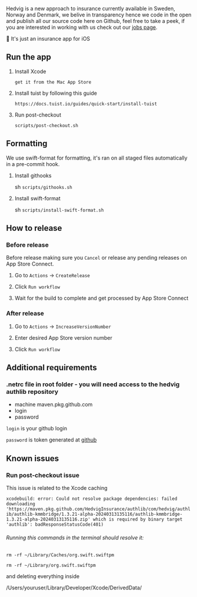 Hedvig is a new approach to insurance currently available in Sweden, Norway and Denmark, we belive in transparency hence we code in the open and publish all our source code here on Github, feel free to take a peek, if you are interested in working with us check out our [jobs page](https://www.hedvig.com/se/hedvig/karriar).


🦉 It's just an insurance app for iOS

## Run the app

1. Install Xcode

   `get it from the Mac App Store`

2. Install tuist by following this guide

   `https://docs.tuist.io/guides/quick-start/install-tuist`

3. Run post-checkout

   `scripts/post-checkout.sh`
   
## Formatting

We use swift-format for formatting, it's ran on all staged files automatically in a pre-commit hook.

1. Install githooks
   
   sh `scripts/githooks.sh`
   
2. Install swift-format
   
   sh `scripts/install-swift-format.sh`
   
## How to release

### Before release 

Before release making sure you `Cancel` or release any pending releases on App Store Connect.

1. Go to `Actions` -> `CreateRelease`

2. Click `Run workflow`

3. Wait for the build to complete and get processed by App Store Connect

### After release

1.  Go to `Actions` -> `IncreaseVersionNumber`

5. Enter desired App Store version number

6. Click `Run workflow`

## Additional requirements
### .netrc file in root folder - you will need access to the hedvig authlib repository
* machine maven.pkg.github.com
* login <github-login>
* password <password>


`login` is your github login

`password` is token generated at [github](https://github.com/settings/tokens)

## Known issues

### Run post-checkout issue
This issue is related to the Xcode caching

`xcodebuild: error: Could not resolve package dependencies: failed downloading 'https://maven.pkg.github.com/HedvigInsurance/authlib/com/hedvig/authlib/authlib-kmmbridge/1.3.21-alpha-20240313135116/authlib-kmmbridge-1.3.21-alpha-20240313135116.zip' which is required by binary target 'authlib': badResponseStatusCode(401)`
###### Running this commands in the terminal should resolve it:
`rm -rf ~/Library/Caches/org.swift.swiftpm`

`rm -rf ~/Library/org.swift.swiftpm`

and deleting everything inside

/Users/youruser/Library/Developer/Xcode/DerivedData/
